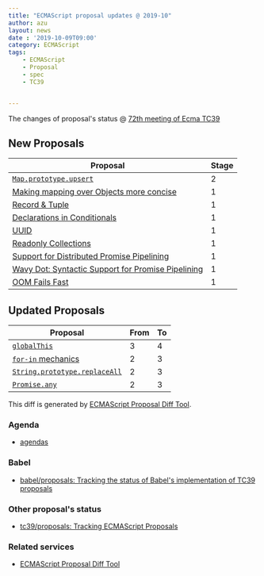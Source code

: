 ```yaml
---
title: "ECMAScript proposal updates @ 2019-10"
author: azu
layout: news
date : '2019-10-09T09:00'
category: ECMAScript
tags:
    - ECMAScript
    - Proposal
    - spec
    - TC39


---
```


The changes of proposal's status @ [72th meeting of Ecma TC39](https://github.com/tc39/agendas/blob/master/2019/10.md)


## New Proposals

| Proposal                                                                                          | Stage |
| ------------------------------------------------------------------------------------------------- | ----- |
| [`Map.prototype.upsert`](https://github.com/thumbsupep/proposal-upsert)                           | 2     |
| [Making mapping over Objects more concise](https://github.com/tc39/proposal-object-map)           | 1     |
| [Record & Tuple](https://github.com/tc39/proposal-record-tuple)                                   | 1     |
| [Declarations in Conditionals](https://github.com/tc39/proposal-Declarations-in-Conditionals)     | 1     |
| [UUID](https://github.com/tc39-transfer/proposal-uuid)                                            | 1     |
| [Readonly Collections](https://github.com/Agoric/proposal-readonly-collections)                   | 1     |
| [Support for Distributed Promise Pipelining](https://github.com/Agoric/proposal-eventual-send)    | 1     |
| [Wavy Dot: Syntactic Support for Promise Pipelining](https://github.com/Agoric/proposal-wavy-dot) | 1     |
| [OOM Fails Fast](https://github.com/Agoric/proposal-oom-fails-fast)                               | 1     |


## Updated Proposals

| Proposal                                                                            | From  | To    |
| ----------------------------------------------------------------------------------- | ----- | ----- |
| [`globalThis`](https://github.com/tc39/proposal-global)                             | 3     | 4     |
| [`for-in` mechanics](https://github.com/bakkot/for-in-exploration)                  | 2     | 3     |
| [`String.prototype.replaceAll`](https://github.com/tc39/proposal-string-replaceall) | 2     | 3     |
| [`Promise.any`](https://github.com/tc39/proposal-promise-any)                       | 2     | 3     |



This diff is generated by [ECMAScript Proposal Diff Tool](https://azu.github.io/ecmascript-proposals-json/).

### Agenda

- [agendas](https://github.com/tc39/agendas/blob/master/2019/10.md)

### Babel

- [babel/proposals: Tracking the status of Babel's implementation of TC39 proposals](https://github.com/babel/proposals)

### Other proposal's status 

- [tc39/proposals: Tracking ECMAScript Proposals](https://github.com/tc39/proposals "tc39/proposals: Tracking ECMAScript Proposals")

### Related services

- [ECMAScript Proposal Diff Tool](https://azu.github.io/ecmascript-proposals-json/)
